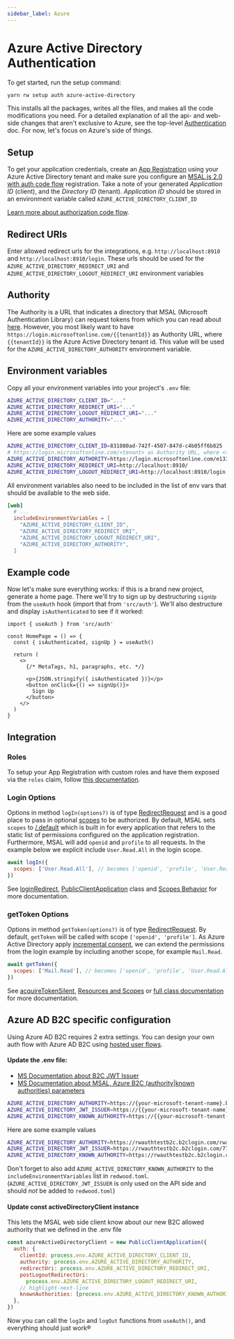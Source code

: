 ```yaml
---
sidebar_label: Azure
---
```


# Azure Active Directory Authentication

To get started, run the setup command:

```bash
yarn rw setup auth azure-active-directory
```

This installs all the packages, writes all the files, and makes all the code
modifications you need. For a detailed explanation of all the api- and web-side
changes that aren't exclusive to Azure, see the top-level
[Authentication](../authentication.md) doc. For now, let's focus on Azure's
side of things.

## Setup

To get your application credentials, create an
[App Registration](https://docs.microsoft.com/en-us/azure/active-directory/develop/scenario-spa-app-registration)
using your Azure Active Directory tenant and make sure you configure an
[MSAL.js 2.0 with auth code flow](https://docs.microsoft.com/en-us/azure/active-directory/develop/scenario-spa-app-registration#redirect-uri-msaljs-20-with-auth-code-flow)
registration. Take a note of your generated _Application ID_ (client), and the
_Directory ID_ (tenant). _Application ID_ should be stored in an environment
variable called `AZURE_ACTIVE_DIRECTORY_CLIENT_ID`

[Learn more about authorization code flow](https://docs.microsoft.com/en-us/azure/active-directory/develop/reference-third-party-cookies-spas).

## Redirect URIs

Enter allowed redirect urls for the integrations, e.g.
`http://localhost:8910` and `http://localhost:8910/login`. These urls should be
used for the `AZURE_ACTIVE_DIRECTORY_REDIRECT_URI` and
`AZURE_ACTIVE_DIRECTORY_LOGOUT_REDIRECT_URI` environment variables

## Authority

The Authority is a URL that indicates a directory that MSAL (Microsoft
Authentication Library) can request tokens from which you can read about
[here](https://docs.microsoft.com/en-us/azure/active-directory/develop/msal-client-application-configuration#authority).
However, you most likely want to have
`https://login.microsoftonline.com/{{tenantId}}` as Authority URL, where
`{{tenantId}}` is the Azure Active Directory tenant id. This value will be used
for the `AZURE_ACTIVE_DIRECTORY_AUTHORITY` environment variable.

## Environment variables

Copy all your environment variables into your project's `.env` file:

```bash title=".env"
AZURE_ACTIVE_DIRECTORY_CLIENT_ID="..."
AZURE_ACTIVE_DIRECTORY_REDIRECT_URI="..."
AZURE_ACTIVE_DIRECTORY_LOGOUT_REDIRECT_URI="..."
AZURE_ACTIVE_DIRECTORY_AUTHORITY="..."
```

Here are some example values
```bash title=".env"
AZURE_ACTIVE_DIRECTORY_CLIENT_ID=831080ad-742f-4507-847d-c4b05ff6b825
# https://login.microsoftonline.com/<tenant> as Authority URL, where <tenant> is the Azure Active Directory tenant id
AZURE_ACTIVE_DIRECTORY_AUTHORITY=https://login.microsoftonline.com/e1337ae2-8308-440d-9745-292bd4d1de17
AZURE_ACTIVE_DIRECTORY_REDIRECT_URI=http://localhost:8910/
AZURE_ACTIVE_DIRECTORY_LOGOUT_REDIRECT_URI=http://localhost:8910/login
```

All environment variables also need to be included in the list of env vars that
should be available to the web side.

```toml title="redwood.toml"
[web]
  # ...
  includeEnvironmentVariables = [
    "AZURE_ACTIVE_DIRECTORY_CLIENT_ID",
    "AZURE_ACTIVE_DIRECTORY_REDIRECT_URI",
    "AZURE_ACTIVE_DIRECTORY_LOGOUT_REDIRECT_URI",
    "AZURE_ACTIVE_DIRECTORY_AUTHORITY",
  ]
```

## Example code

Now let's make sure everything works: if this is a brand new project, generate
a home page. There we'll try to sign up by destructuring `signUp` from the
`useAuth` hook (import that from `'src/auth'`). We'll also destructure and
display `isAuthenticated` to see if it worked:

```tsx title="web/src/pages/HomePage.tsx"
import { useAuth } from 'src/auth'

const HomePage = () => {
  const { isAuthenticated, signUp } = useAuth()

  return (
    <>
      {/* MetaTags, h1, paragraphs, etc. */}

      <p>{JSON.stringify({ isAuthenticated })}</p>
      <button onClick={() => signUp()}>
        Sign Up
      </button>
    </>
  )
}
```

## Integration

### Roles

To setup your App Registration with custom roles and have them exposed via the
`roles` claim, follow
[this documentation](https://docs.microsoft.com/en-us/azure/active-directory/develop/howto-add-app-roles-in-azure-ad-apps).

### Login Options

Options in method `logIn(options?)` is of type [RedirectRequest](https://azuread.github.io/microsoft-authentication-library-for-js/ref/modules/_azure_msal_browser.html#redirectrequest) and is a good place to pass in optional [scopes](https://docs.microsoft.com/en-us/graph/permissions-reference#user-permissions) to be authorized. By default, MSAL sets `scopes` to [/.default](https://docs.microsoft.com/en-us/azure/active-directory/develop/v2-permissions-and-consent#the-default-scope) which is built in for every application that refers to the static list of permissions configured on the application registration. Furthermore, MSAL will add `openid` and `profile` to all requests. In the example below we explicit include `User.Read.All` in the login scope.

```jsx
await logIn({
  scopes: ['User.Read.All'], // becomes ['openid', 'profile', 'User.Read.All']
})
```

See [loginRedirect](https://azuread.github.io/microsoft-authentication-library-for-js/ref/classes/_azure_msal_browser.publicclientapplication.html#loginredirect), [PublicClientApplication](https://azuread.github.io/microsoft-authentication-library-for-js/ref/classes/_azure_msal_browser.publicclientapplication.html) class and [Scopes Behavior](https://github.com/AzureAD/microsoft-authentication-library-for-js/blob/dev/lib/msal-core/docs/scopes.md#scopes-behavior) for more documentation.

### getToken Options

Options in method `getToken(options?)` is of type [RedirectRequest](https://azuread.github.io/microsoft-authentication-library-for-js/ref/modules/_azure_msal_browser.html#redirectrequest). By default, `getToken` will be called with scope `['openid', 'profile']`. As Azure Active Directory apply [incremental consent](https://github.com/AzureAD/microsoft-authentication-library-for-js/blob/dev/lib/msal-browser/docs/resources-and-scopes.md#dynamic-scopes-and-incremental-consent), we can extend the permissions from the login example by including another scope, for example `Mail.Read`.

```jsx
await getToken({
  scopes: ['Mail.Read'], // becomes ['openid', 'profile', 'User.Read.All', 'Mail.Read']
})
```

See [acquireTokenSilent](https://azuread.github.io/microsoft-authentication-library-for-js/ref/classes/_azure_msal_browser.publicclientapplication.html#acquiretokensilent), [Resources and Scopes](https://github.com/AzureAD/microsoft-authentication-library-for-js/blob/dev/lib/msal-browser/docs/resources-and-scopes.md#resources-and-scopes) or [full class documentation](https://pub.dev/documentation/msal_js/latest/msal_js/PublicClientApplication-class.html#constructors) for more documentation.

## Azure AD B2C specific configuration

Using Azure AD B2C requires 2 extra settings. You can design your own auth flow
with Azure AD B2C using [hosted user flows](https://docs.microsoft.com/en-us/azure/active-directory-b2c/add-sign-up-and-sign-in-policy?pivots=b2c-user-flow).

#### Update the .env file:

- [MS Documentation about B2C JWT Issuer](https://docs.microsoft.com/en-us/azure/active-directory-b2c/tokens-overview)
- [MS Documentation about MSAL, Azure B2C (authority|known authorities) parameters](https://github.com/AzureAD/microsoft-authentication-library-for-js/blob/dev/lib/msal-browser/docs/working-with-b2c.md)

```bash title="./.env"
AZURE_ACTIVE_DIRECTORY_AUTHORITY=https://{your-microsoft-tenant-name}.b2clogin.com/{{your-microsoft-tenant-name}}.onmicrosoft.com/{{your-microsoft-user-flow-id}}
AZURE_ACTIVE_DIRECTORY_JWT_ISSUER=https://{{your-microsoft-tenant-name}}.b2clogin.com/{{your-microsoft-tenant-id}}/v2.0/
AZURE_ACTIVE_DIRECTORY_KNOWN_AUTHORITY=https://{{your-microsoft-tenant-name}}.b2clogin.com
```

Here are some example values
```bash title="./env.example"
AZURE_ACTIVE_DIRECTORY_AUTHORITY=https://rwauthtestb2c.b2clogin.com/rwauthtestb2c.onmicrosoft.com/B2C_1_signupsignin1
AZURE_ACTIVE_DIRECTORY_JWT_ISSUER=https://rwauthtestb2c.b2clogin.com/775527ef-8a37-4307-8b3d-cc311f58d922/v2.0/
AZURE_ACTIVE_DIRECTORY_KNOWN_AUTHORITY=https://rwauthtestb2c.b2clogin.com
```

Don't forget to also add `AZURE_ACTIVE_DIRECTORY_KNOWN_AUTHORITY` to the
`includeEnvironmentVariables` list in `redwood.toml`.
(`AZURE_ACTIVE_DIRECTORY_JWT_ISSUER` is only used on the API side and should
*not* be added to `redwood.toml`)

#### Update const activeDirectoryClient instance

This lets the MSAL web side client know about our new B2C allowed authority
that we defined in the .env file

```jsx title="./web/auth.{js,ts}
const azureActiveDirectoryClient = new PublicClientApplication({
  auth: {
    clientId: process.env.AZURE_ACTIVE_DIRECTORY_CLIENT_ID,
    authority: process.env.AZURE_ACTIVE_DIRECTORY_AUTHORITY,
    redirectUri: process.env.AZURE_ACTIVE_DIRECTORY_REDIRECT_URI,
    postLogoutRedirectUri:
      process.env.AZURE_ACTIVE_DIRECTORY_LOGOUT_REDIRECT_URI,
    // highlight-next-line
    knownAuthorities: [process.env.AZURE_ACTIVE_DIRECTORY_KNOWN_AUTHORITY]
  },
})
```

Now you can call the `logIn` and `logOut` functions from `useAuth()`, and
everything should just work®
